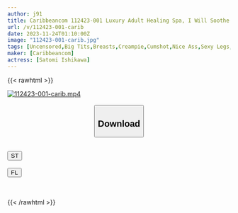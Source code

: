 ```yaml
---
author: j91
title: Caribbeancom 112423-001 Luxury Adult Healing Spa, I Will Soothe You With Bell-Shaped Breasts That Are The Most Satisfying To Massage. Satomi Ishikawa
url: /v/112423-001-carib
date: 2023-11-24T01:10:00Z
image: "112423-001-carib.jpg"
tags: [Uncensored,Big Tits,Breasts,Creampie,Cumshot,Nice Ass,Sexy Legs,Slut,Titty Fuck,Yukata ]
maker: [Caribbeancom]
actress: [Satomi Ishikawa]
---
```



{{< rawhtml >}}

<div class="video" data-videoid="eaWDROKKKmFY0Ar">
    <a href="javascript:;">
        <img src="/v/112423-001-carib/112423-001-carib.jpg" width="WIDTH" height="HEIGHT" alt="112423-001-carib.mp4" loading="lazy">
    </a>
</div>

<script type="text/javascript" src="https://j91.asia/asset/on-demand-st.js"></script>

<br>
  <link rel="stylesheet" href="https://j91.asia/asset/bs5.css">
  
  <center>
  <button class="btn btn-primary" type="button" data-bs-toggle="collapse" data-bs-target=".multi-collapse" aria-expanded="false" aria-controls="multiCollapseExample1 multiCollapseExample2"><h2>Download</h2></button></center>
</p>
<div class="row">
  <div class="col">
    <div class="collapse multi-collapse" id="multiCollapseExample1">
      <div class="card card-body">
	      	      <br>
<div class="buttons">  
<a href="https://streamtape.to/v/eaWDROKKKmFY0Ar" target="_blank"><button class="btn-hover color-3"><i class="fa fa-download"></i> ST</button></a></div>
    </div>
  </div>
</div>
  <div class="col">
    <div class="collapse multi-collapse" id="multiCollapseExample2">
      <div class="card card-body">
	      <br>
<div class="buttons">
    <a href="https://filelions.site/f/do6x2qhysm2b" target="_blank"><button class="btn-hover color-9"><i class="fa fa-download"></i> FL</button></a></div>
<br><br>
      </div>
    </div>
  </div>
</div>

{{< /rawhtml >}}